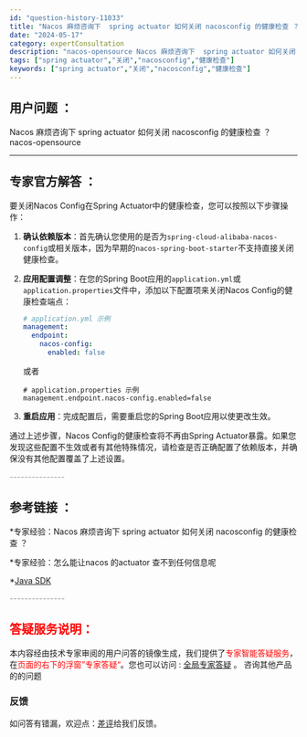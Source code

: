 ```yaml
---
id: "question-history-11033"
title: "Nacos 麻烦咨询下  spring actuator 如何关闭 nacosconfig 的健康检查 ？ nacos-opensource"
date: "2024-05-17"
category: expertConsultation
description: "nacos-opensource Nacos 麻烦咨询下  spring actuator 如何关闭 nacosconfig 的健康检查 ？"
tags: ["spring actuator","关闭","nacosconfig","健康检查"]
keywords: ["spring actuator","关闭","nacosconfig","健康检查"]
---
```


## 用户问题 ： 
 Nacos 麻烦咨询下  spring actuator 如何关闭 nacosconfig 的健康检查 ？ nacos-opensource 

---------------
## 专家官方解答 ：

要关闭Nacos Config在Spring Actuator中的健康检查，您可以按照以下步骤操作：

1. **确认依赖版本**：首先确认您使用的是否为`spring-cloud-alibaba-nacos-config`或相关版本，因为早期的`nacos-spring-boot-starter`不支持直接关闭健康检查。

2. **应用配置调整**：在您的Spring Boot应用的`application.yml`或`application.properties`文件中，添加以下配置项来关闭Nacos Config的健康检查端点：
   ```yaml
   # application.yml 示例
   management:
     endpoint:
       nacos-config:
         enabled: false
   ```
   或者
   ```properties
   # application.properties 示例
   management.endpoint.nacos-config.enabled=false
   ```

3. **重启应用**：完成配置后，需要重启您的Spring Boot应用以使更改生效。

通过上述步骤，Nacos Config的健康检查将不再由Spring Actuator暴露。如果您发现这些配置不生效或者有其他特殊情况，请检查是否正确配置了依赖版本，并确保没有其他配置覆盖了上述设置。


<font color="#949494">---------------</font> 


## 参考链接 ：

*专家经验：Nacos 麻烦咨询下 spring actuator 如何关闭 nacosconfig 的健康检查 ？ 
 
 *专家经验：怎么能让nacos 的actuator 查不到任何信息呢 
 
 *[Java SDK](https://nacos.io/docs/latest/guide/user/sdk)


 <font color="#949494">---------------</font> 
 


## <font color="#FF0000">答疑服务说明：</font> 

本内容经由技术专家审阅的用户问答的镜像生成，我们提供了<font color="#FF0000">专家智能答疑服务</font>，在<font color="#FF0000">页面的右下的浮窗”专家答疑“</font>。您也可以访问 : [全局专家答疑](https://opensource.alibaba.com/chatBot) 。 咨询其他产品的的问题

### 反馈
如问答有错漏，欢迎点：[差评](https://ai.nacos.io/user/feedbackByEnhancerGradePOJOID?enhancerGradePOJOId=13722)给我们反馈。
